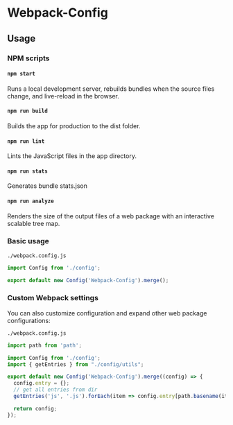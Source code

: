 # Webpack-Config

## Usage

### NPM scripts

#### `npm start`
Runs a local development server, rebuilds bundles when the source files change, and live-reload in the browser.

#### `npm run build`
Builds the app for production to the dist folder.

#### `npm run lint`
Lints the JavaScript files in the app directory.

#### `npm run stats`
Generates bundle stats.json

#### `npm run analyze`
Renders the size of the output files of a web package with an interactive scalable tree map.

### Basic usage

`./webpack.config.js`
```js
import Config from './config';

export default new Config('Webpack-Config').merge();
```

### Custom Webpack settings
You can also customize configuration and expand other web package configurations:

`./webpack.config.js`
```js
import path from 'path';

import Config from './config';
import { getEntries } from "./config/utils";

export default new Config('Webpack-Config').merge((config) => {
  config.entry = {};
  // get all entries from dir
  getEntries('js', '.js').forEach(item => config.entry[path.basename(item, path.extname(item))] = item);

  return config;
});
```
